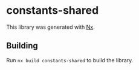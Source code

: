 # constants-shared

This library was generated with [Nx](https://nx.dev).

## Building

Run `nx build constants-shared` to build the library.
